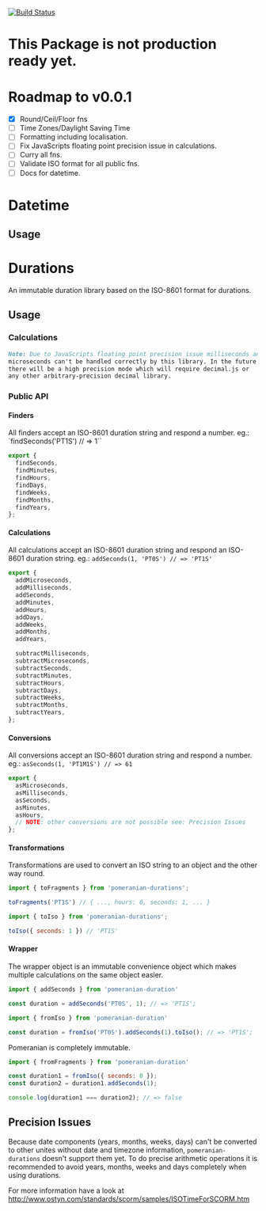 [![Build Status](https://travis-ci.org/webpapaya/zeitgeist.js.svg?branch=master)](https://travis-ci.org/webpapaya/zeitgeist.js)

# This Package is not production ready yet.

# Roadmap to v0.0.1
- [x] Round/Ceil/Floor fns
- [ ] Time Zones/Daylight Saving Time
- [ ] Formatting including localisation.
- [ ] Fix JavaScripts floating point precision issue in calculations.
- [ ] Curry all fns.
- [ ] Validate ISO format for all public fns.
- [ ] Docs for datetime.

# Datetime
## Usage


# Durations
An immutable duration library based on the ISO-8601 format for durations. 

## Usage

### Calculations

```md
Note: Due to JavaScripts floating point precision issue milliseconds and 
microseconds can't be handled correctly by this library. In the future
there will be a high precision mode which will require decimal.js or
any other arbitrary-precision decimal library.
```


### Public API

#### Finders

All finders accept an ISO-8601 duration string and respond a number. eg.: `findSeconds('PT1S') // => 1``

```js
export {
  findSeconds,
  findMinutes,
  findHours,
  findDays,
  findWeeks,
  findMonths,
  findYears,
};
```


#### Calculations

All calculations accept an ISO-8601 duration string and respond an ISO-8601 duration string. eg.: `addSeconds(1, 'PT0S') // => 'PT1S'`

```js
export {
  addMicroseconds,
  addMilliseconds,
  addSeconds,
  addMinutes,
  addHours,
  addDays,
  addWeeks,
  addMonths,
  addYears,

  subtractMilliseconds,
  subtractMicroseconds,
  subtractSeconds,
  subtractMinutes,
  subtractHours,
  subtractDays,
  subtractWeeks,
  subtractMonths,
  subtractYears,
};
```


#### Conversions

All conversions accept an ISO-8601 duration string and respond a number. eg.: `asSeconds(1, 'PT1M1S') // => 61`

```js
export {
  asMicroseconds,
  asMilliseconds,
  asSeconds,
  asMinutes,
  asHours,
  // NOTE: other conversions are not possible see: Precision Issues
};
```


#### Transformations

Transformations are used to convert an ISO string to an object and the other way round.

```js
import { toFragments } from 'pomeranian-durations';

toFragments('PT1S') // { ..., hours: 0, seconds: 1, ... }
```

```js
import { toIso } from 'pomeranian-durations';

toIso({ seconds: 1 }) // 'PT1S'
```


#### Wrapper

The wrapper object is an immutable convenience object which makes multiple calculations on the same object easier.
 
```js
import { addSeconds } from 'pomeranian-duration'

const duration = addSeconds('PT0S', 1); // => 'PT1S';
```

```js
import { fromIso } from 'pomeranian-duration'

const duration = fromIso('PT0S').addSeconds(1).toIso(); // => 'PT1S';
```

Pomeranian is completely immutable.

```js
import { fromFragments } from 'pomeranian-duration'

const duration1 = fromIso({ seconds: 0 });
const duration2 = duration1.addSeconds(1);

console.log(duration1 === duration2); // => false
```

## Precision Issues
Because date components (years, months, weeks, days) can't be converted to other unites without date and timezone information, `pomeranian-durations`
doesn't support them yet. To do precise arithmetic operations it is recommended to avoid years, months, weeks and days completely when using durations.

For more information have a look at http://www.ostyn.com/standards/scorm/samples/ISOTimeForSCORM.htm
